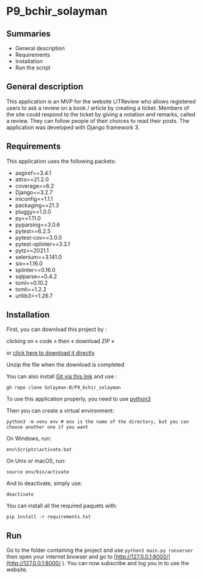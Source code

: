 # P9_bchir_solayman

Summaries
---------

* General description
* Requirements
* Installation
* Run the script

General description
-------------

This application is an MVP for the website LITReview who allows registered users to ask a review on a book / article by creating a ticket.
Members of the site could respond to the ticket by giving a notation and remarks, called a review.
They can follow people of their choices to read their posts. The application was developed with Django framework 3.


Requirements
---------

This application uses the following packets:

* asgiref==3.4.1
* attrs==21.2.0
* coverage==6.2
* Django==3.2.7
* iniconfig==1.1.1
* packaging==21.3
* pluggy==1.0.0
* py==1.11.0
* pyparsing==3.0.6
* pytest==6.2.5
* pytest-cov==3.0.0
* pytest-splinter==3.3.1
* pytz==2021.1
* selenium==3.141.0
* six==1.16.0
* splinter==0.16.0
* sqlparse==0.4.2
* toml==0.10.2
* tomli==1.2.2
* urllib3==1.26.7


Installation
------------

First, you can download this project by :

clicking on « code » then « download ZIP »

or [click here to download it directly](https://github.com/Solayman-B/P9_bchir_solayman/archive/refs/heads/main.zip)

Unzip the file when the download is completed

You can also install [Git via this link](https://git-scm.com/downloads) and use :

    gh repo clone Solayman-B/P9_bchir_solayman


To use this application properly, you need to use [python3](https://www.python.org/downloads/)

Then you can create a virtual environment:

    python3 -m venv env # env is the name of the directory, but you can choose another one if you want

On Windows, run:

    env\Scripts\activate.bat

On Unix or macOS, run:

    source env/bin/activate

And to deactivate, simply use:

    deactivate

You can install all the required paquets with:

    pip install -r requirements.txt


Run
---

Go to the folder containing the project and use `python3 main.py runserver` then open your internet browser and go to [http://127.0.0.1:8000/](http://127.0.0.1:8000/
). You can now subscribe and log you in to use the website.


